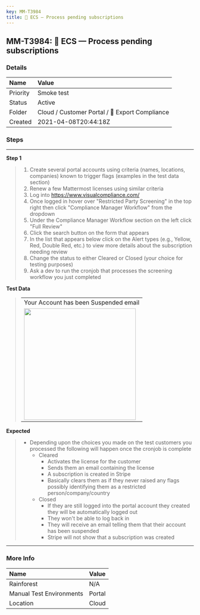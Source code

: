 ```yaml
---
key: MM-T3984
title: 🚫 ECS — Process pending subscriptions
---
```


## MM-T3984: 🚫 ECS — Process pending subscriptions

### Details

| Name     | Value                                         |
| :------- | :-------------------------------------------- |
| Priority | Smoke test                                    |
| Status   | Active                                        |
| Folder   | Cloud / Customer Portal / 🚫 Export Compliance |
| Created  | 2021-04-08T20:44:18Z                          |

### Steps

<hr/>

**Step 1**

> <article><ol><li>Create several portal accounts using criteria (names, locations, companies) known to trigger flags (examples in the test data section)</li><li>Renew a few Mattermost licenses using similar criteria</li><li>Log into <a href="https://www.visualcompliance.com/">https://www.visualcompliance.com/</a></li><li>Once logged in hover over "Restricted Party Screening" in the top right then click "Compliance Manager Workflow" from the dropdown</li><li>Under the Compliance Manager Workflow section on the left click "Full Review"</li><li>Click the search button on the form that appears</li><li>In the list that appears below click on the Alert types (e.g., Yellow, Red, Double Red, etc.) to view more details about the subscription needing review</li><li>Change the status to either Cleared or Closed (your choice for testing purposes)</li><li>Ask a dev to run the cronjob that processes the screening workflow you just completed</li></ol></article>

**Test Data**

> <article><table style="width: 100%;"><tbody><tr><td style="width: 100%;">Your Account has been Suspended email<br></td></tr><tr><td style="width: 100%;"><img src="https://smartbear-tm4j-prod-us-west-2-attachment-rich-text.s3.us-west-2.amazonaws.com/embedded-f3277290f945470c4add5d21ef3dc7ca7b74388fc7152bfb6b99ae58c66a95a8-1617918075821-1617918075821.png" style="width: 300px;" class="fr-fic fr-fil fr-dib"></td></tr></tbody></table></article>

**Expected**

> <article><ul><li>Depending upon the choices you made on the test customers you processed the following will happen once the cronjob is complete<ul><li>Cleared<ul><li>Activates the license for the customer</li><li>Sends them an email containing the license</li><li>A subscription is created in Stripe</li><li>Basically clears them as if they never raised any flags possibly identifying them as a restricted person/company/country</li></ul></li><li>Closed<ul><li>If they are still logged into the portal account they created they will be automatically logged out</li><li>They won't be able to log back in</li><li>They will receive an email telling them that their account has been suspended</li><li>Stripe will not show that a subscription was created</li></ul></li></ul></li></ul></article>

<hr/>

### More Info

| Name                     | Value  |
| :----------------------- | :----- |
| Rainforest               | N/A    |
| Manual Test Environments | Portal |
| Location                 | Cloud  |
